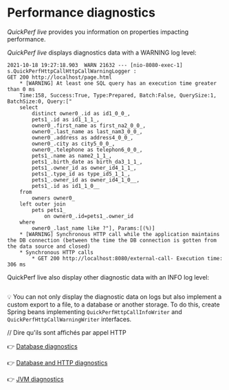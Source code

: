 # Performance diagnostics

_QuickPerf live_ provides you information on properties impacting performance.

_QuickPerf live_ displays diagnostics data with a WARNING log level:
```
2021-10-18 19:27:18.903  WARN 21632 --- [nio-8080-exec-1] s.QuickPerfHttpCallHttpCallWarningLogger : 
GET 200 http://localhost/page.html
	* [WARNING] At least one SQL query has an execution time greater than 0 ms
	Time:158, Success:True, Type:Prepared, Batch:False, QuerySize:1, BatchSize:0, Query:["
    select
        distinct owner0_.id as id1_0_0_,
        pets1_.id as id1_1_1_,
        owner0_.first_name as first_na2_0_0_,
        owner0_.last_name as last_nam3_0_0_,
        owner0_.address as address4_0_0_,
        owner0_.city as city5_0_0_,
        owner0_.telephone as telephon6_0_0_,
        pets1_.name as name2_1_1_,
        pets1_.birth_date as birth_da3_1_1_,
        pets1_.owner_id as owner_id4_1_1_,
        pets1_.type_id as type_id5_1_1_,
        pets1_.owner_id as owner_id4_1_0__,
        pets1_.id as id1_1_0__ 
    from
        owners owner0_ 
    left outer join
        pets pets1_ 
            on owner0_.id=pets1_.owner_id 
    where
        owner0_.last_name like ?"], Params:[(%)]
	* [WARNING] Synchronous HTTP call while the application maintains the DB connection (between the time the DB connection is gotten from the data source and closed)
	* Synchronous HTTP calls
		* GET 200 http://localhost:8080/external-call- Execution time: 306 ms
```

QuickPerf live also display other diagnostic data with an INFO log level:
```

```

:bulb: You can not only display the diagnostic data on logs but also implement a custom export to a file, to a database or another storage. 
To do this, create Spring beans implementing ```QuickPerfHttpCallInfoWriter``` and ```QuickPerfHttpCallWarningWriter``` interfaces.


// Dire qu'ils sont affichés par appel HTTP

:point_right: [Database diagnostics](./database_diagnostics.md)

:point_right: [Database and HTTP diagnostics](./database_and_http_diagnostics.md)

:point_right: [JVM diagnostics](./jvm_diagnostics.md)
